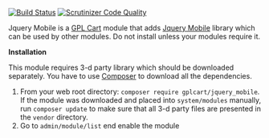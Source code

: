[![Build Status](https://scrutinizer-ci.com/g/gplcart/jquery_mobile/badges/build.png?b=master)](https://scrutinizer-ci.com/g/gplcart/jquery_mobile/build-status/master)
[![Scrutinizer Code Quality](https://scrutinizer-ci.com/g/gplcart/jquery_mobile/badges/quality-score.png?b=master)](https://scrutinizer-ci.com/g/gplcart/jquery_mobile/?branch=master)

Jquery Mobile is a [GPL Cart](https://github.com/gplcart/gplcart) module that adds [Jquery Mobile](http://jquerymobile.com) library which can be used by other modules. Do not install unless your modules require it.

**Installation**

This module requires 3-d party library which should be downloaded separately. You have to use [Composer](https://getcomposer.org) to download all the dependencies.

1. From your web root directory: `composer require gplcart/jquery_mobile`. If the module was downloaded and placed into `system/modules` manually, run `composer update` to make sure that all 3-d party files are presented in the `vendor` directory.
2. Go to `admin/module/list` end enable the module